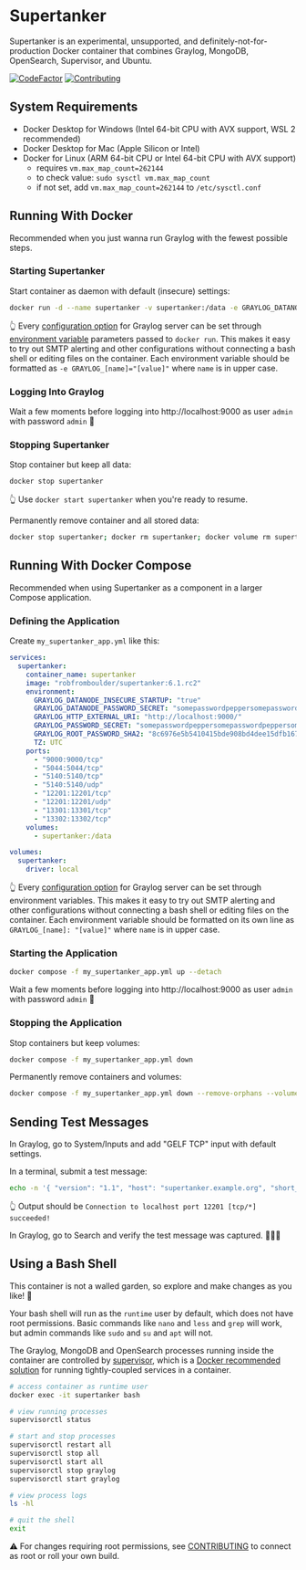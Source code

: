 # Supertanker
Supertanker is an experimental, unsupported, and definitely-not-for-production Docker container that combines Graylog, MongoDB, OpenSearch, Supervisor, and Ubuntu.

[![CodeFactor](https://www.codefactor.io/repository/github/RobDickinson/supertanker/badge)](https://www.codefactor.io/repository/github/RobDickinson/supertanker)
[![Contributing](https://img.shields.io/badge/contributions-welcome-green.svg)](https://github.com/RobDickinson/supertanker/blob/v6.1.x/CONTRIBUTING.md)

## System Requirements

* Docker Desktop for Windows (Intel 64-bit CPU with AVX support, WSL 2 recommended)
* Docker Desktop for Mac (Apple Silicon or Intel)
* Docker for Linux (ARM 64-bit CPU or Intel 64-bit CPU with AVX support)
    * requires `vm.max_map_count=262144`
    * to check value: `sudo sysctl vm.max_map_count`
    * if not set, add `vm.max_map_count=262144` to `/etc/sysctl.conf`


## Running With Docker

Recommended when you just wanna run Graylog with the fewest possible steps.

### Starting Supertanker

Start container as daemon with default (insecure) settings:
```bash
docker run -d --name supertanker -v supertanker:/data -e GRAYLOG_DATANODE_INSECURE_STARTUP="true" -e GRAYLOG_DATANODE_PASSWORD_SECRET="somepasswordpeppersomepasswordpeppersomepasswordpeppersomepasswordpepper" -e GRAYLOG_HTTP_EXTERNAL_URI="http://localhost:9000/" -e GRAYLOG_PASSWORD_SECRET="somepasswordpeppersomepasswordpeppersomepasswordpeppersomepasswordpepper" -e GRAYLOG_ROOT_PASSWORD_SHA2="8c6976e5b5410415bde908bd4dee15dfb167a9c873fc4bb8a81f6f2ab448a918" -e TZ=UTC -p 5044:5044/tcp -p 5140:5140/tcp -p 5140:5140/udp -p 9000:9000/tcp -p 12201:12201/tcp -p 12201:12201/udp -p 13301:13301/tcp -p 13302:13302/tcp robfromboulder/supertanker:6.1.rc2
```

👆 Every [configuration option](https://go2docs.graylog.org/current/setting_up_graylog/server.conf.html) for Graylog server can be set through
[environment variable](https://docs.docker.com/reference/cli/docker/container/run/#env) parameters passed to `docker run`. This makes it
easy to try out SMTP alerting and other configurations without connecting a bash shell or editing files on the container. Each environment variable
should be formatted as `-e GRAYLOG_[name]="[value]"` where `name` is in upper case.

### Logging Into Graylog

Wait a few moments before logging into http://localhost:9000 as user `admin` with password `admin` 🎉

### Stopping Supertanker

Stop container but keep all data:
```bash
docker stop supertanker
```
👆 Use `docker start supertanker` when you're ready to resume.

Permanently remove container and all stored data:
```bash
docker stop supertanker; docker rm supertanker; docker volume rm supertanker
```


## Running With Docker Compose

Recommended when using Supertanker as a component in a larger Compose application.

### Defining the Application

Create `my_supertanker_app.yml` like this:
```yaml
services:
  supertanker:
    container_name: supertanker
    image: "robfromboulder/supertanker:6.1.rc2"
    environment:
      GRAYLOG_DATANODE_INSECURE_STARTUP: "true"
      GRAYLOG_DATANODE_PASSWORD_SECRET: "somepasswordpeppersomepasswordpeppersomepasswordpeppersomepasswordpepper"
      GRAYLOG_HTTP_EXTERNAL_URI: "http://localhost:9000/"
      GRAYLOG_PASSWORD_SECRET: "somepasswordpeppersomepasswordpeppersomepasswordpeppersomepasswordpepper"
      GRAYLOG_ROOT_PASSWORD_SHA2: "8c6976e5b5410415bde908bd4dee15dfb167a9c873fc4bb8a81f6f2ab448a918"
      TZ: UTC
    ports:
      - "9000:9000/tcp"
      - "5044:5044/tcp"
      - "5140:5140/tcp"
      - "5140:5140/udp"
      - "12201:12201/tcp"
      - "12201:12201/udp"
      - "13301:13301/tcp"
      - "13302:13302/tcp"
    volumes:
      - supertanker:/data

volumes:
  supertanker:
    driver: local
```
👆 Every [configuration option](https://go2docs.graylog.org/current/setting_up_graylog/server.conf.html) for Graylog server can be set through environment
variables. This makes it easy to try out SMTP alerting and other configurations without connecting a bash shell or editing files on the container.
Each environment variable should be formatted on its own line as `GRAYLOG_[name]: "[value]"` where `name` is in upper case.

### Starting the Application

```bash
docker compose -f my_supertanker_app.yml up --detach
```

Wait a few moments before logging into http://localhost:9000 as user `admin` with password `admin` 🎉

### Stopping the Application

Stop containers but keep volumes:
```bash
docker compose -f my_supertanker_app.yml down
```

Permanently remove containers and volumes:
```bash
docker compose -f my_supertanker_app.yml down --remove-orphans --volumes
```


## Sending Test Messages

In Graylog, go to System/Inputs and add "GELF TCP" input with default settings.

In a terminal, submit a test message:
```bash
echo -n '{ "version": "1.1", "host": "supertanker.example.org", "short_message": "A short message", "level": 5, "_some_info": "foo" }' | nc -w0 -v localhost 12201
```
👆 Output should be `Connection to localhost port 12201 [tcp/*] succeeded!`

In Graylog, go to Search and verify the test message was captured. 🎉🎉🎉


## Using a Bash Shell

This container is not a walled garden, so explore and make changes as you like! 💪

Your bash shell will run as the `runtime` user by default, which does not have root permissions. Basic commands like `nano` and `less` and `grep` will work,
but admin commands like `sudo` and `su` and `apt` will not.

The Graylog, MongoDB and OpenSearch processes running inside the container are controlled by [supervisor](http://supervisord.org/index.html), which is a
[Docker recommended solution](https://docs.docker.com/engine/containers/multi-service_container/) for running tightly-coupled services in a container.

```bash
# access container as runtime user
docker exec -it supertanker bash

# view running processes
supervisorctl status

# start and stop processes
supervisorctl restart all
supervisorctl stop all
supervisorctl start all
supervisorctl stop graylog
supervisorctl start graylog

# view process logs
ls -hl

# quit the shell
exit
```

⚠️ For changes requiring root permissions, see [CONTRIBUTING](CONTRIBUTING.md) to connect as root or roll your own build.
